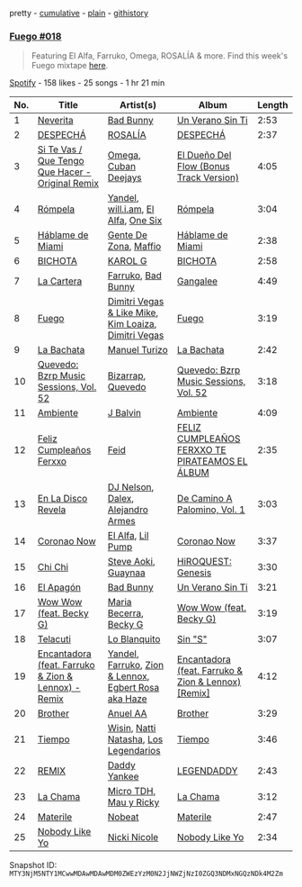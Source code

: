 pretty - [cumulative](/playlists/cumulative/37i9dQZF1DX7JeuYQRSLDs.md) - [plain](/playlists/plain/37i9dQZF1DX7JeuYQRSLDs) - [githistory](https://github.githistory.xyz/mackorone/spotify-playlist-archive/blob/main/playlists/plain/37i9dQZF1DX7JeuYQRSLDs)

### [Fuego \#018](https://open.spotify.com/playlist/37i9dQZF1DX7JeuYQRSLDs)

> Featuring El Alfa, Farruko, Omega, ROSALÍA & more\. Find this week's Fuego mixtape <a href="https://open.spotify.com/playlist/37i9dQZF1DX8sljIJzI0oo?si=aa97e696f74241eb">here</a>.

[Spotify](https://open.spotify.com/user/spotify) - 158 likes - 25 songs - 1 hr 21 min

| No. | Title | Artist(s) | Album | Length |
|---|---|---|---|---|
| 1 | [Neverita](https://open.spotify.com/track/31i56LZnwE6uSu3exoHjtB) | [Bad Bunny](https://open.spotify.com/artist/4q3ewBCX7sLwd24euuV69X) | [Un Verano Sin Ti](https://open.spotify.com/album/3RQQmkQEvNCY4prGKE6oc5) | 2:53 |
| 2 | [DESPECHÁ](https://open.spotify.com/track/5ildQOEKmJuWGl2vRkFdYc) | [ROSALÍA](https://open.spotify.com/artist/7ltDVBr6mKbRvohxheJ9h1) | [DESPECHÁ](https://open.spotify.com/album/5omNd3Mkij9C3ZeW19rRmv) | 2:37 |
| 3 | [Si Te Vas / Que Tengo Que Hacer \- Original Remix](https://open.spotify.com/track/0OyHCmkCp2qZJ44ZKB26fX) | [Omega](https://open.spotify.com/artist/1UjxAZqzphB1tsMb1aWBj0), [Cuban Deejays](https://open.spotify.com/artist/2aiM1OfMODFLUXaQgEVPK1) | [El Dueño Del Flow \(Bonus Track Version\)](https://open.spotify.com/album/3eQlstvvO9KwC44StPIJep) | 4:05 |
| 4 | [Rómpela](https://open.spotify.com/track/6mwROK8Er0EZdXwbwuiHIJ) | [Yandel](https://open.spotify.com/artist/0eHQ9o50hj6ZDNBt6Ys1sD), [will.i.am](https://open.spotify.com/artist/085pc2PYOi8bGKj0PNjekA), [El Alfa](https://open.spotify.com/artist/2oQX8QiMXOyuqbcZEFsZfm), [One Six](https://open.spotify.com/artist/2mObH2CyMvLbmG5RQCeO0d) | [Rómpela](https://open.spotify.com/album/6Z5sESQanxhvXqNbEMhQGd) | 3:04 |
| 5 | [Háblame de Miami](https://open.spotify.com/track/1dYV5vIMPKqkGKgxlZ5CL0) | [Gente De Zona](https://open.spotify.com/artist/2cy1zPcrFcXAJTP0APWewL), [Maffio](https://open.spotify.com/artist/5RzT7CM6Ot0sh0EHefMicV) | [Háblame de Miami](https://open.spotify.com/album/4yHi7BzkWVcF7SOIAGhJHE) | 2:38 |
| 6 | [BICHOTA](https://open.spotify.com/track/7vrJn5hDSXRmdXoR30KgF1) | [KAROL G](https://open.spotify.com/artist/790FomKkXshlbRYZFtlgla) | [BICHOTA](https://open.spotify.com/album/6LO6I2uJMkc0u7GHBYHa4Y) | 2:58 |
| 7 | [La Cartera](https://open.spotify.com/track/1g2Z2lOrwayOzDqOc8EfbR) | [Farruko](https://open.spotify.com/artist/329e4yvIujISKGKz1BZZbO), [Bad Bunny](https://open.spotify.com/artist/4q3ewBCX7sLwd24euuV69X) | [Gangalee](https://open.spotify.com/album/1PgFsarDcIwCvLX32DpcxB) | 4:49 |
| 8 | [Fuego](https://open.spotify.com/track/6iDZO7Qbi9R0L54D7DiJVV) | [Dimitri Vegas & Like Mike](https://open.spotify.com/artist/73jBynjsVtofjRpdpRAJGk), [Kim Loaiza](https://open.spotify.com/artist/1QivQCLVipV61DiQiyV14A), [Dimitri Vegas](https://open.spotify.com/artist/2HkAI0YrEcgoR8QdaURqhO) | [Fuego](https://open.spotify.com/album/1tsrmxpNWTOr3WMX7cmVd3) | 3:19 |
| 9 | [La Bachata](https://open.spotify.com/track/5ww2BF9slyYgNOk37BlC4u) | [Manuel Turizo](https://open.spotify.com/artist/0tmwSHipWxN12fsoLcFU3B) | [La Bachata](https://open.spotify.com/album/1TpGeAzOJgAGdPkcWl95r2) | 2:42 |
| 10 | [Quevedo: Bzrp Music Sessions, Vol\. 52](https://open.spotify.com/track/2tTmW7RDtMQtBk7m2rYeSw) | [Bizarrap](https://open.spotify.com/artist/716NhGYqD1jl2wI1Qkgq36), [Quevedo](https://open.spotify.com/artist/52iwsT98xCoGgiGntTiR7K) | [Quevedo: Bzrp Music Sessions, Vol\. 52](https://open.spotify.com/album/4PNqWiJAfjj32hVvlchV5u) | 3:18 |
| 11 | [Ambiente](https://open.spotify.com/track/4N9V7YYPoN4DoSnjjfHW1k) | [J Balvin](https://open.spotify.com/artist/1vyhD5VmyZ7KMfW5gqLgo5) | [Ambiente](https://open.spotify.com/album/47HATxjUBNCXnP3sfKQy9Z) | 4:09 |
| 12 | [Feliz Cumpleaños Ferxxo](https://open.spotify.com/track/2CeKVsFFXG4QzA415QygGb) | [Feid](https://open.spotify.com/artist/2LRoIwlKmHjgvigdNGBHNo) | [FELIZ CUMPLEAÑOS FERXXO TE PIRATEAMOS EL ÁLBUM](https://open.spotify.com/album/7pijRxgRaBirPz6wDaJIp9) | 2:35 |
| 13 | [En La Disco Revela](https://open.spotify.com/track/5GWYepVwLflE0z5Yy8cEhk) | [DJ Nelson](https://open.spotify.com/artist/2ydZrTy8U3kOMOzx20s3dg), [Dalex](https://open.spotify.com/artist/0KPX4Ucy9dk82uj4GpKesn), [Alejandro Armes](https://open.spotify.com/artist/3J9eSTe3nQKjuMyoiO2XSi) | [De Camino A Palomino, Vol\. 1](https://open.spotify.com/album/0B88UTbmGoAUh44gsfo92M) | 3:03 |
| 14 | [Coronao Now](https://open.spotify.com/track/7FbKipScVxkjQxQXwTd0gL) | [El Alfa](https://open.spotify.com/artist/2oQX8QiMXOyuqbcZEFsZfm), [Lil Pump](https://open.spotify.com/artist/3wyVrVrFCkukjdVIdirGVY) | [Coronao Now](https://open.spotify.com/album/5VVkOFYXmjtYd6hoasaWKQ) | 3:37 |
| 15 | [Chi Chi](https://open.spotify.com/track/6t8JfhZG9HV4mSI1FbVWff) | [Steve Aoki](https://open.spotify.com/artist/77AiFEVeAVj2ORpC85QVJs), [Guaynaa](https://open.spotify.com/artist/0BqURncJM5B1BBu7UM51eq) | [HiROQUEST: Genesis](https://open.spotify.com/album/68QeWSGSKSQKI0mpDkP7Lg) | 3:30 |
| 16 | [El Apagón](https://open.spotify.com/track/0UvZcEfpzVyx47QsRbjyBz) | [Bad Bunny](https://open.spotify.com/artist/4q3ewBCX7sLwd24euuV69X) | [Un Verano Sin Ti](https://open.spotify.com/album/3RQQmkQEvNCY4prGKE6oc5) | 3:21 |
| 17 | [Wow Wow \(feat\. Becky G\)](https://open.spotify.com/track/20ChN6ZWJ2yhuXcE6SKHDM) | [Maria Becerra](https://open.spotify.com/artist/1DxLCyH42yaHKGK3cl5bvG), [Becky G](https://open.spotify.com/artist/4obzFoKoKRHIphyHzJ35G3) | [Wow Wow \(feat\. Becky G\)](https://open.spotify.com/album/7peqMFYmRXaFJ5nXvKtA86) | 3:19 |
| 18 | [Telacuti](https://open.spotify.com/track/2uqPGoloSaqglIsJ6J1NIQ) | [Lo Blanquito](https://open.spotify.com/artist/5Cg1uhz6CxzXKvguhnoFAp) | [Sin "S"](https://open.spotify.com/album/0PbaFcLAnfpzvkXeVEZZHu) | 3:07 |
| 19 | [Encantadora \(feat\. Farruko & Zion & Lennox\) \- Remix](https://open.spotify.com/track/0EpFfFZpCuqYFzHvxOtrZS) | [Yandel](https://open.spotify.com/artist/0eHQ9o50hj6ZDNBt6Ys1sD), [Farruko](https://open.spotify.com/artist/329e4yvIujISKGKz1BZZbO), [Zion & Lennox](https://open.spotify.com/artist/21451j1KhjAiaYKflxBjr1), [Egbert Rosa aka Haze](https://open.spotify.com/artist/2UBLJyUgCq6XMiSVV7oGv8) | [Encantadora \(feat\. Farruko & Zion & Lennox\) \[Remix\]](https://open.spotify.com/album/5lQLNkR6i87BZeiKq7Yg8Y) | 4:12 |
| 20 | [Brother](https://open.spotify.com/track/3M23T72K5eqHI2GzdFMMHE) | [Anuel AA](https://open.spotify.com/artist/2R21vXR83lH98kGeO99Y66) | [Brother](https://open.spotify.com/album/5aw4wm2nZtKrilz0CcTeD8) | 3:29 |
| 21 | [Tiempo](https://open.spotify.com/track/79wZgmcWFMYPjV6Ty58t8b) | [Wisin](https://open.spotify.com/artist/3E6xrwgnVfYCrCs0ePERDz), [Natti Natasha](https://open.spotify.com/artist/1GDbiv3spRmZ1XdM1jQbT7), [Los Legendarios](https://open.spotify.com/artist/0n6sKrG0xKAf8xmdqeNGke) | [Tiempo](https://open.spotify.com/album/41Wxh8xLNvaolvU44HBupA) | 3:46 |
| 22 | [REMIX](https://open.spotify.com/track/65MqlYPOWReasKWcuCaOCW) | [Daddy Yankee](https://open.spotify.com/artist/4VMYDCV2IEDYJArk749S6m) | [LEGENDADDY](https://open.spotify.com/album/3rlJCPz7s7bTifG57wjFpt) | 2:43 |
| 23 | [La Chama](https://open.spotify.com/track/2nK8tfg8lRVrzy8IOr5O3Z) | [Micro TDH](https://open.spotify.com/artist/1aWJsBQa67l72j1VT3D6Ow), [Mau y Ricky](https://open.spotify.com/artist/2wkoKEfS6dXwThbyTnZWFU) | [La Chama](https://open.spotify.com/album/1PqlS6ozoc8TIB8uiiuPUy) | 3:12 |
| 24 | [Materile](https://open.spotify.com/track/7KR2kBHjAATGyKCscrzkE3) | [Nobeat](https://open.spotify.com/artist/3TKS1JzWOLAnicuOCOyVlW) | [Materile](https://open.spotify.com/album/1JnTZNv08vuF1Ws95mF3Po) | 2:47 |
| 25 | [Nobody Like Yo](https://open.spotify.com/track/5ETecrJ4HK8qglSLq382hG) | [Nicki Nicole](https://open.spotify.com/artist/2UZIAOlrnyZmyzt1nuXr9y) | [Nobody Like Yo](https://open.spotify.com/album/2NhtV3QHi04aqmbnaLCEYJ) | 2:34 |

Snapshot ID: `MTY3NjM5NTY1MCwwMDAwMDAwMDM0ZWEzYzM0N2JjNWZjNzI0ZGQ3NDMxNGQzNDk4M2Zm`
